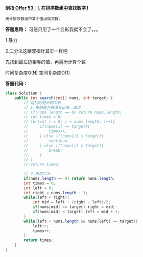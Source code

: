 #### [剑指 Offer 53 - I. 在排序数组中查找数字 I](https://leetcode-cn.com/problems/zai-pai-xu-shu-zu-zhong-cha-zhao-shu-zi-lcof/)

```java
统计排序数组中某个值出现次数。
```



**答题思路：** 可恶只用了一个变形我就不会了。。。

1.暴力

2.二分法这跟双指针其实一样吧

先找到最左边相等的值，再遍历计算个数

时间复杂度O(N)   空间复杂度O(1)



**答题代码：** 

```java
class Solution {
    public int search(int[] nums, int target) {
        // 返回的是出现次数
        // 1.先把暴力解法写出来，通过
        // if(nums.length == 0) return nums.length;
        // int times = 0;
        // for(int i = 0; i < nums.length; i++){
        //     if(nums[i] == target){
        //         times++;
        //     } else if(nums[i] < target){
        //         continue;
        //     } else if(nums[i] > target){
        //         break;
        //     }
        // }
        // return times;

        // 2.再用二分
        if(nums.length == 0) return nums.length;
        int times = 0;
        int left = 0;
        int right = nums.length - 1;
        while(left < right){
            int mid = left + (right - left)/2;
            if(nums[mid] >= target) right = mid;
            if(nums[mid] < target) left = mid + 1;
        }
        while(left < nums.length && nums[left] == target){
            left++;
            times++;
        }
        return times;
    }
}
```
